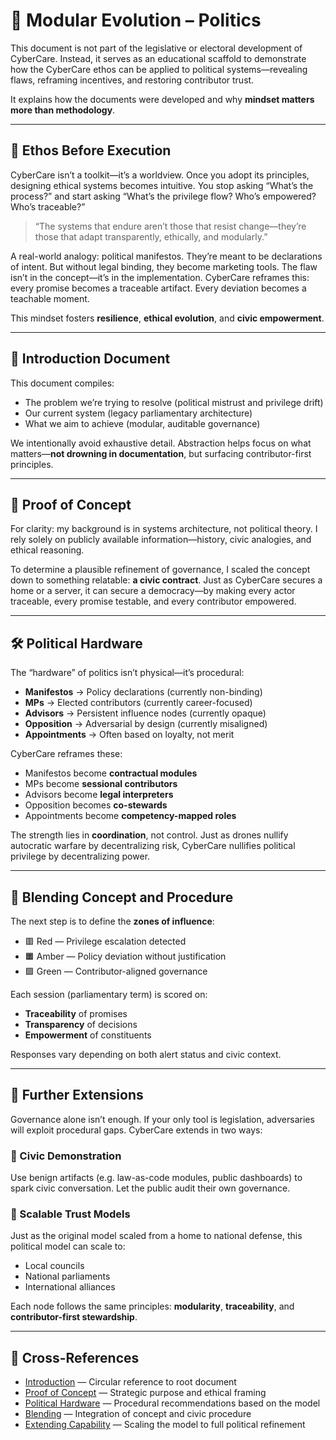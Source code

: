 # 🧬 Modular Evolution – Politics

This document is not part of the legislative or electoral development of CyberCare. Instead, it serves as an educational scaffold to demonstrate how the CyberCare ethos can be applied to political systems—revealing flaws, reframing incentives, and restoring contributor trust.

It explains how the documents were developed and why **mindset matters more than methodology**.

---

## 🧠 Ethos Before Execution

CyberCare isn’t a toolkit—it’s a worldview. Once you adopt its principles, designing ethical systems becomes intuitive. You stop asking “What’s the process?” and start asking “What’s the privilege flow? Who’s empowered? Who’s traceable?”

> “The systems that endure aren’t those that resist change—they’re those that adapt transparently, ethically, and modularly.”

A real-world analogy: political manifestos. They’re meant to be declarations of intent. But without legal binding, they become marketing tools. The flaw isn’t in the concept—it’s in the implementation. CyberCare reframes this: every promise becomes a traceable artifact. Every deviation becomes a teachable moment.

This mindset fosters **resilience**, **ethical evolution**, and **civic empowerment**.

---

## 📘 Introduction Document

This document compiles:
- The problem we’re trying to resolve (political mistrust and privilege drift)
- Our current system (legacy parliamentary architecture)
- What we aim to achieve (modular, auditable governance)

We intentionally avoid exhaustive detail. Abstraction helps focus on what matters—**not drowning in documentation**, but surfacing contributor-first principles.

---

## 🧪 Proof of Concept

For clarity: my background is in systems architecture, not political theory. I rely solely on publicly available information—history, civic analogies, and ethical reasoning.

To determine a plausible refinement of governance, I scaled the concept down to something relatable: **a civic contract**. Just as CyberCare secures a home or a server, it can secure a democracy—by making every actor traceable, every promise testable, and every contributor empowered.

---

## 🛠️ Political Hardware

The “hardware” of politics isn’t physical—it’s procedural:
- **Manifestos** → Policy declarations (currently non-binding)
- **MPs** → Elected contributors (currently career-focused)
- **Advisors** → Persistent influence nodes (currently opaque)
- **Opposition** → Adversarial by design (currently misaligned)
- **Appointments** → Often based on loyalty, not merit

CyberCare reframes these:
- Manifestos become **contractual modules**
- MPs become **sessional contributors**
- Advisors become **legal interpreters**
- Opposition becomes **co-stewards**
- Appointments become **competency-mapped roles**

The strength lies in **coordination**, not control. Just as drones nullify autocratic warfare by decentralizing risk, CyberCare nullifies political privilege by decentralizing power.

---

## 🔄 Blending Concept and Procedure

The next step is to define the **zones of influence**:
- 🟥 Red — Privilege escalation detected
- 🟧 Amber — Policy deviation without justification
- 🟩 Green — Contributor-aligned governance

Each session (parliamentary term) is scored on:
- **Traceability** of promises
- **Transparency** of decisions
- **Empowerment** of constituents

Responses vary depending on both alert status and civic context.

---

## 🚀 Further Extensions

Governance alone isn’t enough. If your only tool is legislation, adversaries will exploit procedural gaps. CyberCare extends in two ways:

### 🧭 Civic Demonstration
Use benign artifacts (e.g. law-as-code modules, public dashboards) to spark civic conversation. Let the public audit their own governance.

### 🧱 Scalable Trust Models
Just as the original model scaled from a home to national defense, this political model can scale to:
- Local councils
- National parliaments
- International alliances

Each node follows the same principles: **modularity**, **traceability**, and **contributor-first stewardship**.

---

## 🔗 Cross-References

- [Introduction](./introduction.md) — Circular reference to root document  
- [Proof of Concept](./concept.md) — Strategic purpose and ethical framing  
- [Political Hardware](./hardware.md) — Procedural recommendations based on the model  
- [Blending](./blending.md) — Integration of concept and civic procedure  
- [Extending Capability](./extend.md) — Scaling the model to full political refinement  

